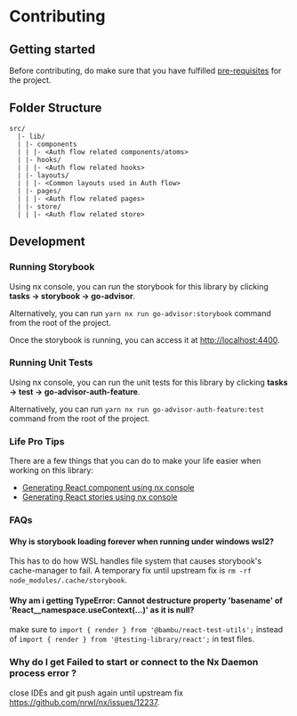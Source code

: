 # Contributing

## Getting started

Before contributing, do make sure that you have fulfilled [pre-requisites](../../../README.md) for the project.

## Folder Structure

``` 
src/
  |- lib/
  | |- components
  | | |- <Auth flow related components/atoms>
  | |- hooks/
  | | |- <Auth flow related hooks>
  | |- layouts/
  | | |- <Common layouts used in Auth flow>
  | |- pages/
  | | |- <Auth flow related pages>
  | |- store/
  | | |- <Auth flow related store>
```

## Development

### Running Storybook

Using nx console, you can run the storybook for this library by clicking **tasks -> storybook -> go-advisor**.

Alternatively, you can run `yarn nx run go-advisor:storybook` command from the root of the project.

Once the storybook is running, you can access it at [http://localhost:4400](http://localhost:4400).

### Running Unit Tests

Using nx console, you can run the unit tests for this library by clicking **tasks -> test -> go-advisor-auth-feature**.

Alternatively, you can run `yarn nx run go-advisor-auth-feature:test` command from the root of the project.

### Life Pro Tips

There are a few things that you can do to make your life easier when working on this library:

- [Generating React component using nx console]()
- [Generating React stories using nx console]()

### FAQs
#### Why is storybook loading forever when running under windows wsl2?
This has to do how WSL handles file system that causes storybook's cache-manager to fail.
A temporary fix until upstream fix is `rm -rf node_modules/.cache/storybook`.

#### Why am i getting TypeError: Cannot destructure property 'basename' of 'React__namespace.useContext(...)' as it is null?
make sure to `import { render } from '@bambu/react-test-utils';` instead of `import { render } from '@testing-library/react';` in test files.


### Why do I get  Failed to start or connect to the Nx Daemon process error ?
close IDEs and git push again until upstream fix https://github.com/nrwl/nx/issues/12237.


